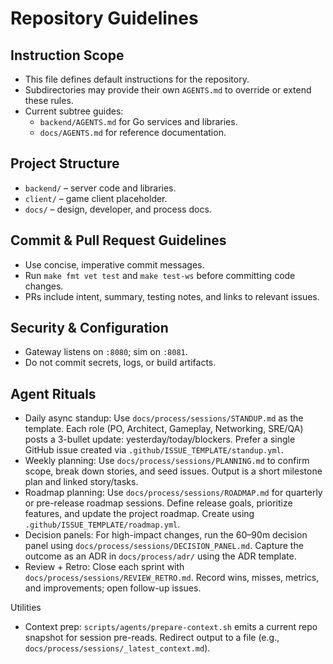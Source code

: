 # Repository Guidelines

## Instruction Scope
- This file defines default instructions for the repository.
- Subdirectories may provide their own `AGENTS.md` to override or extend these rules.
- Current subtree guides:
  - `backend/AGENTS.md` for Go services and libraries.
  - `docs/AGENTS.md` for reference documentation.

## Project Structure
- `backend/` – server code and libraries.
- `client/` – game client placeholder.
- `docs/` – design, developer, and process docs.

## Commit & Pull Request Guidelines
- Use concise, imperative commit messages.
- Run `make fmt vet test` and `make test-ws` before committing code changes.
- PRs include intent, summary, testing notes, and links to relevant issues.

## Security & Configuration
- Gateway listens on `:8080`; sim on `:8081`.
- Do not commit secrets, logs, or build artifacts.

## Agent Rituals
- Daily async standup: Use `docs/process/sessions/STANDUP.md` as the template. Each role (PO, Architect, Gameplay, Networking, SRE/QA) posts a 3-bullet update: yesterday/today/blockers. Prefer a single GitHub issue created via `.github/ISSUE_TEMPLATE/standup.yml`.
- Weekly planning: Use `docs/process/sessions/PLANNING.md` to confirm scope, break down stories, and seed issues. Output is a short milestone plan and linked story/tasks.
- Roadmap planning: Use `docs/process/sessions/ROADMAP.md` for quarterly or pre-release roadmap sessions. Define release goals, prioritize features, and update the project roadmap. Create using `.github/ISSUE_TEMPLATE/roadmap.yml`.
- Decision panels: For high-impact changes, run the 60–90m decision panel using `docs/process/sessions/DECISION_PANEL.md`. Capture the outcome as an ADR in `docs/process/adr/` using the ADR template.
- Review + Retro: Close each sprint with `docs/process/sessions/REVIEW_RETRO.md`. Record wins, misses, metrics, and improvements; open follow-up issues.

Utilities
- Context prep: `scripts/agents/prepare-context.sh` emits a current repo snapshot for session pre-reads. Redirect output to a file (e.g., `docs/process/sessions/_latest_context.md`).

